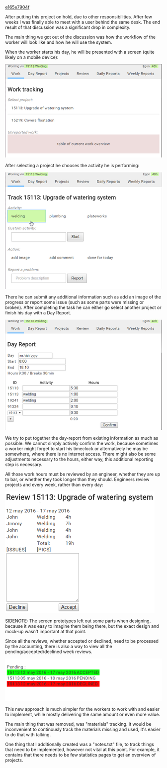 <a class="sha" href="https://github.com/loov/timeclock/tree/e165e7904fcad53d98b2f7707f713763372255fa">e165e7904f</a>

After putting this project on hold, due to other responsibilities.
After few weeks I was finally able to meet with a user behind the same desk.
The end result of that discussion was a significant drop in complexity.

The main thing we got out of the discussion was how the workflow of the worker
will look like and how he will use the system.

When the worker starts his day, he will be presented with a screen
(quite likely on a mobile device):

![Start Working](programming/timeclock/images/redesign-00-start-working.png "Start Working")

After selecting a project he chooses the activity he is performing:

![Working](programming/timeclock/images/redesign-00-working.png "Working")

There he can submit any additional information such as add an image of the
progress or report some issue (such as some parts were missing or broken).
After completing the task he can either go select another project or
finish his day with a Day Report.

![Day Report](programming/timeclock/images/redesign-00-day-report.png "Day Report")

We try to put together the day-report from existing information as much as possible.
We cannot simply actively confirm the work, because sometimes a worker might forget
to start his timeclock or alternatively he may be somewhere, where there is no
internet access. There might also be some adjustments necessary to the hours,
either way, this additional reporting step is necessary.

All those work hours must be reviewed by an engineer, whether they are up to bar,
or whether they took longer than they should. Engineers review projects and
every week, rather than every day:

![Week Review](programming/timeclock/images/redesign-00-week-review.png "Week Review")

SIDENOTE: The screen prototypes left out some parts when designing,
because it was easy to imagine them being there, but the exact design
and mock-up wasn't important at that point.

Since all the reviews, whether accepted or declined, need to be processed by
the accounting, there is also a way to view all the pending/accepted/declined
week reviews.

![Weekly Reports](programming/timeclock/images/redesign-00-weekly-reports.png "Weekly Reports")

This new approach is much simpler for the workers to work with and easier to implement,
while mostly delivering the same amount or even more value.

The main thing that was removed, was "materials" tracking. It would be inconvenient
to continously track the materials missing and used, it's easier to do that with talking.

One thing that I additionally created was a "notes.txt" file, to track things
that need to be implemented, however not vital at this point. For example, it
contains that there needs to be few statistics pages to get an overview of projects.